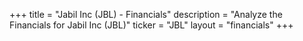 +++
title = "Jabil Inc (JBL) - Financials"
description = "Analyze the Financials for Jabil Inc (JBL)"
ticker = "JBL"
layout = "financials"
+++

